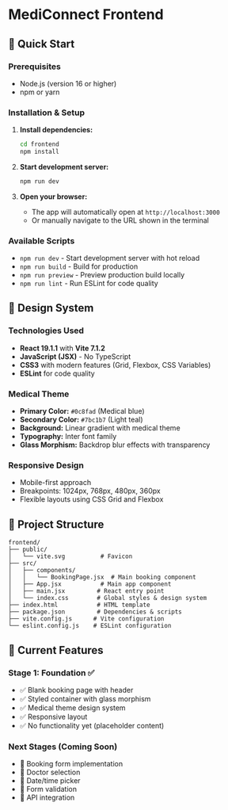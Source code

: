# MediConnect Frontend

## 🚀 Quick Start

### Prerequisites
- Node.js (version 16 or higher)
- npm or yarn

### Installation & Setup

1. **Install dependencies:**
   ```bash
   cd frontend
   npm install
   ```

2. **Start development server:**
   ```bash
   npm run dev
   ```

3. **Open your browser:**
   - The app will automatically open at `http://localhost:3000`
   - Or manually navigate to the URL shown in the terminal

### Available Scripts

- `npm run dev` - Start development server with hot reload
- `npm run build` - Build for production
- `npm run preview` - Preview production build locally
- `npm run lint` - Run ESLint for code quality

## 🎨 Design System

### Technologies Used
- **React 19.1.1** with **Vite 7.1.2**
- **JavaScript (JSX)** - No TypeScript
- **CSS3** with modern features (Grid, Flexbox, CSS Variables)
- **ESLint** for code quality

### Medical Theme
- **Primary Color:** `#0c8fad` (Medical blue)
- **Secondary Color:** `#7bc1b7` (Light teal)
- **Background:** Linear gradient with medical theme
- **Typography:** Inter font family
- **Glass Morphism:** Backdrop blur effects with transparency

### Responsive Design
- Mobile-first approach
- Breakpoints: 1024px, 768px, 480px, 360px
- Flexible layouts using CSS Grid and Flexbox

## 📁 Project Structure

```
frontend/
├── public/
│   └── vite.svg          # Favicon
├── src/
│   ├── components/
│   │   └── BookingPage.jsx  # Main booking component
│   ├── App.jsx           # Main app component
│   ├── main.jsx         # React entry point
│   └── index.css        # Global styles & design system
├── index.html           # HTML template
├── package.json         # Dependencies & scripts
├── vite.config.js      # Vite configuration
└── eslint.config.js    # ESLint configuration
```

## 🔧 Current Features

### Stage 1: Foundation ✅
- ✅ Blank booking page with header
- ✅ Styled container with glass morphism
- ✅ Medical theme design system
- ✅ Responsive layout
- ✅ No functionality yet (placeholder content)

### Next Stages (Coming Soon)
- 🔄 Booking form implementation
- 🔄 Doctor selection
- 🔄 Date/time picker
- 🔄 Form validation
- 🔄 API integration
